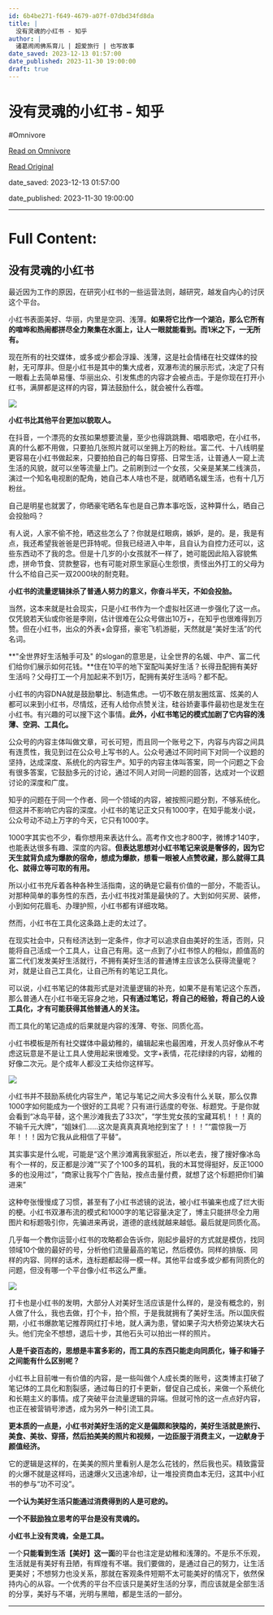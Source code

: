 ```yaml
---
id: 6b4be271-f649-4679-a07f-07dbd34fd8da
title: |
  没有灵魂的小红书 - 知乎
author: |
  诸葛闹闹佛系育儿 | 超爱旅行 | 也写故事
date_saved: 2023-12-13 01:57:00
date_published: 2023-11-30 19:00:00
draft: true
---
```


# 没有灵魂的小红书 - 知乎
#Omnivore

[Read on Omnivore](https://omnivore.app/me/https-zhuanlan-zhihu-com-p-669919319-18c61f6d165)

[Read Original](https://zhuanlan.zhihu.com/p/669919319)

date_saved: 2023-12-13 01:57:00

date_published: 2023-11-30 19:00:00

--- 

# Full Content: 

## 没有灵魂的小红书

最近因为工作的原因，在研究小红书的一些运营法则，越研究，越发自内心的讨厌这个平台。

小红书表面美好、华丽，内里是空洞、浅薄。**如果将它比作一个湖泊，那么它所有的喧哗和热闹都拼尽全力聚集在水面上，让人一眼就能看到。而1米之下，一无所有。**

现在所有的社交媒体，或多或少都会浮躁、浅薄，这是社会情绪在社交媒体的投射，无可厚非。但是小红书是其中的集大成者，双瀑布流的展示形式，决定了只有一眼看上去简单易懂、华丽出众、引发焦虑的内容才会被点击。于是你现在打开小红书，满屏都是这样的内容，算法鼓励什么，就会被什么吞噬。

![](https://proxy-prod.omnivore-image-cache.app/1080x2376,szuXsh9tZA6oQS4pMZYdYzZCOYjNH4U5gq0PwaSMC4Ck/https://pic4.zhimg.com/v2-a6e9e2a578c676b587baafe731ead79f_b.jpg)

**小红书比其他平台更加以貌取人。**

在抖音，一个漂亮的女孩如果想要流量，至少也得跳跳舞、唱唱歌吧，在小红书，真的什么都不用做，只要拍几张照片就可以坐拥上万的粉丝。富二代、十八线明星更容易在小红书做起来，只要拍拍自己的每日穿搭、日常生活，让普通人一窥上流生活的风貌，就可以坐等流量上门。之前刷到过一个女孩，父亲是某某二线演员，演过一个知名电视剧的配角，她自己本人啥也不是，就晒晒名媛生活，也有十几万粉丝。

自己是明星也就罢了，你晒豪宅晒名车也是自己靠本事吃饭，这种算什么，晒自己会投胎吗？

有人说，人家不偷不抢，晒这些怎么了？你就是红眼病，嫉妒，是的。是，我是有点，我还希望我爸爸是巴菲特呢。但我已经进入中年，且自认为自控力还可以，这些东西动不了我的念。但是十几岁的小女孩就不一样了，她可能因此陷入容貌焦虑，拼命节食、贷款整容，也有可能对原生家庭心生怨恨，责怪出外打工的父母为什么不给自己买一双2000块的耐克鞋。

**小红书的流量逻辑抹杀了普通人努力的意义，你奋斗半天，不如会投胎。**

当然，这本来就是社会现实，只是小红书作为一个虚拟社区进一步强化了这一点。仅凭貌若天仙或你爸是李刚，估计很难在公众号做出10万+，在知乎也很难得到万赞。但在小红书，出众的外表+会穿搭，豪宅飞机游艇，天然就是“美好生活”的代名词。

**"全世界好生活触手可及" 的slogan的意思是，让全世界的名媛、中产、富二代们给你们展示如何花钱。**住在10平的地下室配叫美好生活？长得丑配拥有美好生活吗？父母打工一个月加起来不到1万，配拥有美好生活吗？都不配。

小红书的内容DNA就是鼓励攀比、制造焦虑。一切不敢在朋友圈炫富、炫美的人都可以来到小红书，尽情炫，还有人给你点赞关注，硅谷娇妻事件最初也是发生在小红书。有兴趣的可以搜下这个事情。**此外，小红书笔记的模式加剧了它内容的浅薄、空洞、工具化。**

公众号的内容主体叫做文章，可长可短，而且同一个账号之下，内容与内容之间具有连贯性，我见到过在公众号上写书的人。公众号通过不同时间下对同一个议题的坚持，达成深度、系统化的内容生产。知乎的内容主体叫答案，同一个问题之下会有很多答案，它鼓励多元的讨论，通过不同人对同一问题的回答，达成对一个议题讨论的深度和广度。

知乎的问题在于同一个作者、同一个领域的内容，被按照问题分割，不够系统化。但这并不影响它内容的深度。小红书的笔记正文只有1000字，在知乎能发小说，公众号动不动上万字的今天，它只有1000字。

1000字其实也不少，看你想用来表达什么。高考作文也才800字，微博才140字，也能表达很多有趣、深度的内容。**但表达思想对小红书笔记来说是奢侈的，因为它天生就背负成为爆款的宿命，想成为爆款，想看一眼被人点赞收藏，那么就得工具化、就得立等可取的有用。**

所以小红书充斥着各种各种生活指南，这的确是它最有价值的一部分，不能否认。对那种简单的事务性的东西，去小红书找对策是最快的了。大到如何买房、装修，小到如何花眉毛、办理护照，小红书都有详细攻略。

然而，小红书在工具化这条路上走的太过了。

在现实社会中，只有经济达到一定条件，你才可以追求自由美好的生活，否则，只能将自己活成一个工具人，让自己有用。这一点到了小红书惊人的相似，颜值高的富二代们发发美好生活就行，不拥有美好生活的普通博主应该怎么获得流量呢？对，就是让自己工具化，让自己所有的笔记工具化。

可以说，小红书笔记的体裁形式是对流量逻辑的补充，如果不是有笔记这个东西，那么普通人在小红书毫无容身之地，**只有通过笔记，将自己的经验，将自己的人设工具化，才有可能获得其他普通人的关注。**

而工具化的笔记造成的后果就是内容的浅薄、夸张、同质化高。

小红书模板是所有社交媒体中最幼稚的，编辑起来也最困难，开发人员好像从不考虑这玩意是不是让工具人使用起来很难受。文字+表情，花花绿绿的内容，幼稚的好像二次元。是个成年人都没工夫给你这样写。

![](https://proxy-prod.omnivore-image-cache.app/1080x1744,sksF1tmbgR6afHo1TKRLtKiJW-uj6bzp8liJZjuUdeso/https://pic3.zhimg.com/v2-ab9cd1d861374ae1bac27999c01a0e3e_b.jpg)

小红书并不鼓励系统化内容生产，笔记与笔记之间大多没有什么关联，那么仅靠1000字如何能成为一个很好的工具呢？只有进行适度的夸张、标题党。于是你就会看到“冰岛平替，这个黑沙滩我去了33次”，“学生党女孩的宝藏耳机！！！真的不输千元大牌”，“姐妹们……这次是真真真真地挖到宝了！！！”“震惊我一万年！！！因为它我从此相信了平替”。

其实事实是什么呢，可能是“这个黑沙滩离我家挺近，所以老去，搜了搜好像冰岛有个一样的，反正都是沙滩”“买了个100多的耳机，我的木耳觉得挺好，反正1000多的也没用过”，“商家让我写个广告贴，按点击量付费，就想了这个标题把你们骗进来”

这种夸张慢慢成了习惯，甚至有了小红书滤镜的说法，被小红书骗来也成了烂大街的梗。小红书双瀑布流的模式和1000字的笔记容量决定了，博主只能拼尽全力用图片和标题吸引你，先骗进来再说，道德的底线就越来越低。最后就是同质化高。

几乎每一个教你运营小红书的攻略都会告诉你，刚起步最好的方式就是模仿，找同领域10个做的最好的号，分析他们流量最高的笔记，然后模仿。同样的排版、同样的内容、同样的话术，连标题都起得一模一样。其他平台或多或少都有同质化的问题，但没有哪一个平台像小红书这么严重。

![](https://proxy-prod.omnivore-image-cache.app/467x606,sxcYJGW71nifxsNncjEQ_NoZFG0dThYVwCDkP8XFZ7g4/https://pic4.zhimg.com/v2-92745f0e301878db376ede2c11b174e7_b.jpg)

打卡也是小红书的发明，大部分人对美好生活应该是什么样的，是没有概念的，别人做了什么，我也去做，打个卡，拍个照，于是我就拥有了美好生活。所以国庆假期，小红书爆款笔记推荐网红打卡地，就人满为患，譬如果子沟大桥旁边某块大石头。他们完全不想想，退后十步，其他石头可以拍出一样的照片。

**人是千姿百态的，思想是丰富多彩的，而工具的东西只能走向同质化，锤子和锤子之间能有什么区别呢？**

小红书上目前唯一有价值的内容，是一些叫做个人成长类的账号，这类博主打破了笔记体的工具化和割裂感，通过每日的打卡更新，督促自己成长，来做一个系统化和长期主义的事情。成了突破平台流量逻辑的异端。但就可怜的这一点点好内容，也正在被营销号渗透，成为另外一种引流工具。

**更本质的一点是，小红书对美好生活的定义是偏颇和狭隘的，美好生活就是旅行、美食、美妆、穿搭，然后拍美美的照片和视频，一边臣服于消费主义，一边献身于颜值经济。**

它的逻辑是这样的，在美美的照片里看别人是怎么花钱的，然后我也买。精致露营的火爆不就是这样吗，迅速爆火又迅速冷却，让一堆投资商血本无归，这其中小红书的参与“功不可没”。

**一个认为美好生活只能通过消费得到的人是可悲的。**

**一个不鼓励独立思考的平台是没有灵魂的。**

**小红书上没有灵魂，全是工具。**

一个**只能看到生活【美好】这一面**的平台也注定是幼稚和浅薄的。不是乐不乐观，生活就是有美好有丑陋，有辉煌有不堪。我们要做的，是通过自己的努力，让生活更美好；不想努力也没关系，那就在客观条件短期不太可能美好的情况下，依然保持内心的从容。一个优秀的平台不应该只是美好生活的分享，而应该就是全部生活的分享，美好与不堪，光明与黑暗，都是生活的一部分。

---


